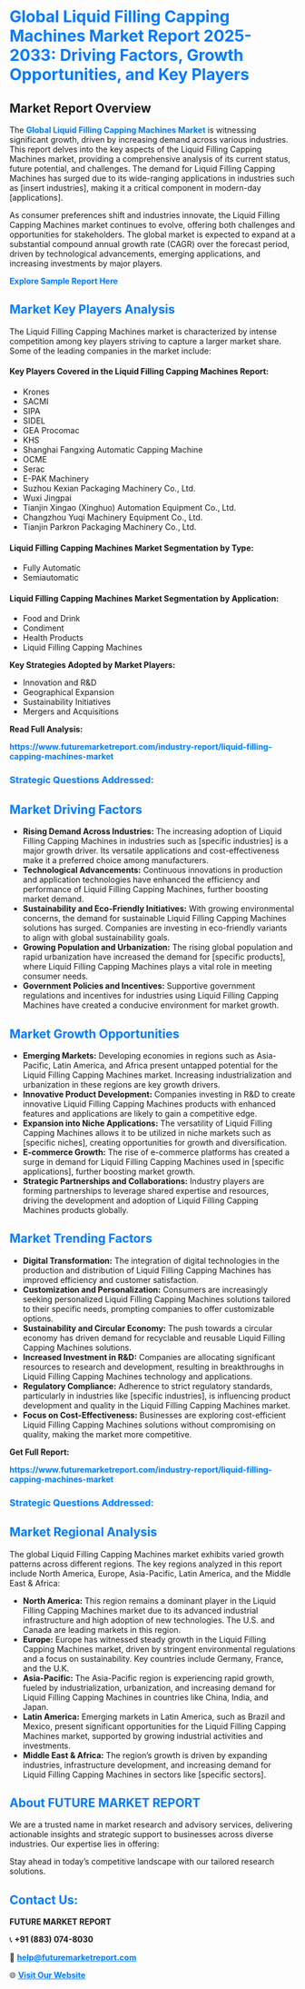 <h1 style="color: #007BFF;">Global Liquid Filling Capping Machines Market Report 2025-2033: Driving Factors, Growth Opportunities, and Key Players</h1>

<section id="overview">
<h2>Market Report Overview</h2>
<p>The <a href="https://www.futuremarketreport.com/industry-report/liquid-filling-capping-machines-market" style="color: #007BFF; text-decoration: none;"><strong>Global Liquid Filling Capping Machines Market</strong></a> is witnessing significant growth, driven by increasing demand across various industries. This report delves into the key aspects of the Liquid Filling Capping Machines market, providing a comprehensive analysis of its current status, future potential, and challenges. The demand for Liquid Filling Capping Machines has surged due to its wide-ranging applications in industries such as [insert industries], making it a critical component in modern-day [applications].</p>
<p>As consumer preferences shift and industries innovate, the Liquid Filling Capping Machines market continues to evolve, offering both challenges and opportunities for stakeholders. The global market is expected to expand at a substantial compound annual growth rate (CAGR) over the forecast period, driven by technological advancements, emerging applications, and increasing investments by major players.</p>
</section>

<section id="overview">
<p><a href="https://www.futuremarketreport.com/request-sample/reportId=124750" style="color: #007BFF; text-decoration: none;"><strong>Explore Sample Report Here</strong></a></p>
</section>

<section id="key-players">
<h2 style="color: #007BFF;">Market Key Players Analysis</h2>
<p>The Liquid Filling Capping Machines market is characterized by intense competition among key players striving to capture a larger market share. Some of the leading companies in the market include:</p>
<h4>Key Players Covered in the Liquid Filling Capping Machines Report:</h4>
<ul><li>Krones</li><li>SACMI</li><li>SIPA</li><li>SIDEL</li><li>GEA Procomac</li><li>KHS</li><li>Shanghai Fangxing Automatic Capping Machine</li><li>OCME</li><li>Serac</li><li>E-PAK Machinery</li><li>Suzhou Kexian Packaging Machinery Co., Ltd.</li><li>Wuxi Jingpai</li><li>Tianjin Xingao (Xinghuo) Automation Equipment Co., Ltd.</li><li>Changzhou Yuqi Machinery Equipment Co., Ltd.</li><li>Tianjin Parkron Packaging Machinery Co., Ltd.</li></ul>
<h4>Liquid Filling Capping Machines Market Segmentation by Type:</h4>
<ul><li>Fully Automatic</li><li>Semiautomatic</li></ul>

<h4>Liquid Filling Capping Machines Market Segmentation by Application:</h4>
<ul><li>Food and Drink</li><li>Condiment</li><li>Health Products</li><li>Liquid Filling Capping Machines</li></ul>
<p><strong>Key Strategies Adopted by Market Players:</strong></p>
<ul>
<li>Innovation and R&D</li>
<li>Geographical Expansion</li>
<li>Sustainability Initiatives</li>
<li>Mergers and Acquisitions</li>
</ul>
</section>

<section>
<p><strong>Read Full Analysis: </strong></p><a href="https://www.futuremarketreport.com/industry-report/liquid-filling-capping-machines-market" style="color: #007BFF; text-decoration: none;"><strong>https://www.futuremarketreport.com/industry-report/liquid-filling-capping-machines-market</strong></a>
<h3 style="color: #007BFF;">Strategic Questions Addressed:</h3>
</section>

<section id="driving-factors">
<h2 style="color: #007BFF;">Market Driving Factors</h2>
<ul>
<li><strong>Rising Demand Across Industries:</strong> The increasing adoption of Liquid Filling Capping Machines in industries such as [specific industries] is a major growth driver. Its versatile applications and cost-effectiveness make it a preferred choice among manufacturers.</li>
<li><strong>Technological Advancements:</strong> Continuous innovations in production and application technologies have enhanced the efficiency and performance of Liquid Filling Capping Machines, further boosting market demand.</li>
<li><strong>Sustainability and Eco-Friendly Initiatives:</strong> With growing environmental concerns, the demand for sustainable Liquid Filling Capping Machines solutions has surged. Companies are investing in eco-friendly variants to align with global sustainability goals.</li>
<li><strong>Growing Population and Urbanization:</strong> The rising global population and rapid urbanization have increased the demand for [specific products], where Liquid Filling Capping Machines plays a vital role in meeting consumer needs.</li>
<li><strong>Government Policies and Incentives:</strong> Supportive government regulations and incentives for industries using Liquid Filling Capping Machines have created a conducive environment for market growth.</li>
</ul>
</section>

<section id="growth-opportunities">
<h2 style="color: #007BFF;">Market Growth Opportunities</h2>
<ul>
<li><strong>Emerging Markets:</strong> Developing economies in regions such as Asia-Pacific, Latin America, and Africa present untapped potential for the Liquid Filling Capping Machines market. Increasing industrialization and urbanization in these regions are key growth drivers.</li>
<li><strong>Innovative Product Development:</strong> Companies investing in R&D to create innovative Liquid Filling Capping Machines products with enhanced features and applications are likely to gain a competitive edge.</li>
<li><strong>Expansion into Niche Applications:</strong> The versatility of Liquid Filling Capping Machines allows it to be utilized in niche markets such as [specific niches], creating opportunities for growth and diversification.</li>
<li><strong>E-commerce Growth:</strong> The rise of e-commerce platforms has created a surge in demand for Liquid Filling Capping Machines used in [specific applications], further boosting market growth.</li>
<li><strong>Strategic Partnerships and Collaborations:</strong> Industry players are forming partnerships to leverage shared expertise and resources, driving the development and adoption of Liquid Filling Capping Machines products globally.</li>
</ul>
</section>

<section id="trending-factors">
<h2 style="color: #007BFF;">Market Trending Factors</h2>
<ul>
<li><strong>Digital Transformation:</strong> The integration of digital technologies in the production and distribution of Liquid Filling Capping Machines has improved efficiency and customer satisfaction.</li>
<li><strong>Customization and Personalization:</strong> Consumers are increasingly seeking personalized Liquid Filling Capping Machines solutions tailored to their specific needs, prompting companies to offer customizable options.</li>
<li><strong>Sustainability and Circular Economy:</strong> The push towards a circular economy has driven demand for recyclable and reusable Liquid Filling Capping Machines solutions.</li>
<li><strong>Increased Investment in R&D:</strong> Companies are allocating significant resources to research and development, resulting in breakthroughs in Liquid Filling Capping Machines technology and applications.</li>
<li><strong>Regulatory Compliance:</strong> Adherence to strict regulatory standards, particularly in industries like [specific industries], is influencing product development and quality in the Liquid Filling Capping Machines market.</li>
<li><strong>Focus on Cost-Effectiveness:</strong> Businesses are exploring cost-efficient Liquid Filling Capping Machines solutions without compromising on quality, making the market more competitive.</li>
</ul>
</section>

<section>
<p><strong>Get Full Report: </strong></p><a href="https://www.futuremarketreport.com/industry-report/liquid-filling-capping-machines-market" style="color: #007BFF; text-decoration: none;"><strong>https://www.futuremarketreport.com/industry-report/liquid-filling-capping-machines-market</strong></a>
<h3 style="color: #007BFF;">Strategic Questions Addressed:</h3>
</section>


<section id="regional-analysis">
<h2 style="color: #007BFF;">Market Regional Analysis</h2>
<p>The global Liquid Filling Capping Machines market exhibits varied growth patterns across different regions. The key regions analyzed in this report include North America, Europe, Asia-Pacific, Latin America, and the Middle East & Africa:</p>
<ul>
<li><strong>North America:</strong> This region remains a dominant player in the Liquid Filling Capping Machines market due to its advanced industrial infrastructure and high adoption of new technologies. The U.S. and Canada are leading markets in this region.</li>
<li><strong>Europe:</strong> Europe has witnessed steady growth in the Liquid Filling Capping Machines market, driven by stringent environmental regulations and a focus on sustainability. Key countries include Germany, France, and the U.K.</li>
<li><strong>Asia-Pacific:</strong> The Asia-Pacific region is experiencing rapid growth, fueled by industrialization, urbanization, and increasing demand for Liquid Filling Capping Machines in countries like China, India, and Japan.</li>
<li><strong>Latin America:</strong> Emerging markets in Latin America, such as Brazil and Mexico, present significant opportunities for the Liquid Filling Capping Machines market, supported by growing industrial activities and investments.</li>
<li><strong>Middle East & Africa:</strong> The region’s growth is driven by expanding industries, infrastructure development, and increasing demand for Liquid Filling Capping Machines in sectors like [specific sectors].</li>
</ul>
</section>

<footer>
<h2 style="color: #007BFF;">About FUTURE MARKET REPORT</h2>
<p>We are a trusted name in market research and advisory services, delivering actionable insights and strategic support to businesses across diverse industries. Our expertise lies in offering:</p>

<p>Stay ahead in today’s competitive landscape with our tailored research solutions.</p>

<h2 style="color: #007BFF;">Contact Us:</h2>
<p><strong>FUTURE MARKET REPORT</strong></p>
<p>📞 <strong>+91 (883) 074-8030</strong></p>
<p>📧 <strong><a href="mailto:help@futuremarketreport.com" style="color: #007BFF;">help@futuremarketreport.com</a></strong></p>
<p>🌐 <strong><a href="https://www.futuremarketreport.com/" style="color: #007BFF;">Visit Our Website</a></strong></p>
</footer>